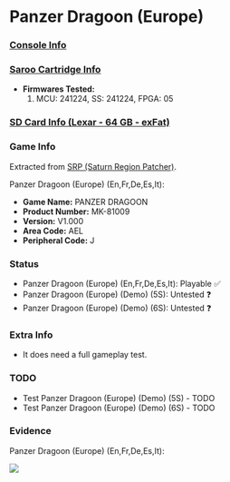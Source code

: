 # Panzer Dragoon (Europe)

### [Console Info](../../../../Info/Consoles/VA13/README.md)

### [Saroo Cartridge Info](../../../../Info/Cartridges/GuangzhouSanStarOnlineShop/1.6/README.md)

- <b>Firmwares Tested:</b>
  1. MCU: 241224, SS: 241224, FPGA: 05

### [SD Card Info (Lexar - 64 GB - exFat)](../../../../Info/SdCards/Lexar/64GB/exfat/README.md)

### Game Info

Extracted from [SRP (Saturn Region Patcher)](https://segaxtreme.net/resources/saturn-region-patcher.81/download).

Panzer Dragoon (Europe) (En,Fr,De,Es,It):

- <b>Game Name:</b> PANZER DRAGOON
- <b>Product Number:</b> MK-81009
- <b>Version:</b> V1.000
- <b>Area Code:</b> AEL
- <b>Peripheral Code:</b> J

### Status

- Panzer Dragoon (Europe) (En,Fr,De,Es,It): Playable :white_check_mark:
- Panzer Dragoon (Europe) (Demo) (5S): Untested :question:
- Panzer Dragoon (Europe) (Demo) (6S): Untested :question:

### Extra Info

- It does need a full gameplay test.

### TODO

- Test Panzer Dragoon (Europe) (Demo) (5S) - TODO
- Test Panzer Dragoon (Europe) (Demo) (6S) - TODO

### Evidence

Panzer Dragoon (Europe) (En,Fr,De,Es,It):

[![](https://img.youtube.com/vi/5ZHhTsUkYPQ/0.jpg)](https://www.youtube.com/watch?v=5ZHhTsUkYPQ)
